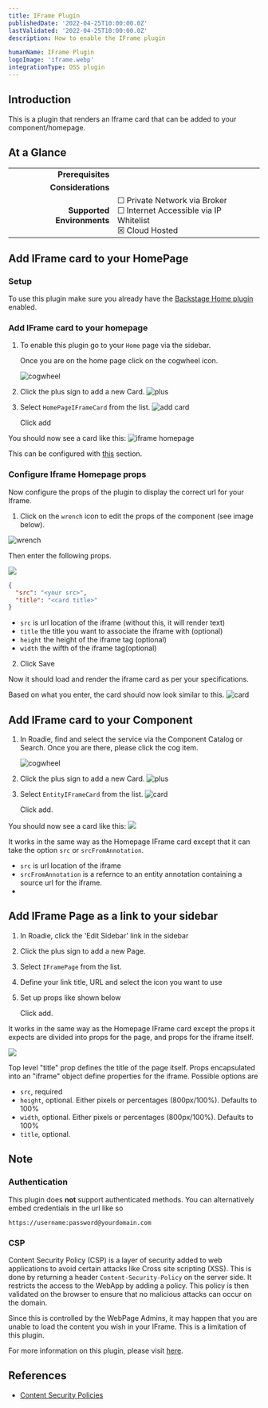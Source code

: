 ```yaml
---
title: IFrame Plugin
publishedDate: '2022-04-25T10:00:00.0Z'
lastValidated: '2022-04-25T10:00:00.0Z'
description: How to enable the IFrame plugin

humanName: IFrame Plugin
logoImage: 'iframe.webp'
integrationType: OSS plugin
---
```


## Introduction

This is a plugin that renders an Iframe card that can be added to your component/homepage.

## At a Glance

|                            |                                                                                                  |
| -------------------------: | ------------------------------------------------------------------------------------------------ |
|          **Prerequisites** |                                                                                                  |
|         **Considerations** |                                                                                                  |
| **Supported Environments** | ☐ Private Network via Broker <br /> ☐ Internet Accessible via IP Whitelist <br /> ☒ Cloud Hosted |

## Add IFrame card to your HomePage

### Setup

To use this plugin make sure you already have the [Backstage Home plugin](https://github.com/backstage/backstage/blob/master/plugins/home/README.md) enabled.

### Add IFrame card to your homepage

1.  To enable this plugin go to your `Home` page via the sidebar.

    Once you are on the home page click on the cogwheel icon.

    ![cogwheel](homepage.webp)

2.  Click the plus sign to add a new Card.
    ![plus](plus-homepage.webp)

3.  Select `HomePageIFrameCard` from the list.
    ![add card](homepage-add-card.webp)

    Click add

You should now see a card like this:
![iframe homepage](no-props.webp)

This can be configured with [this](./#configure-iframe-props) section.

### Configure Iframe Homepage props

Now configure the props of the plugin to display the correct url for your Iframe.

1.  Click on the `wrench` icon to edit the props of the component (see image below).

![wrench](wrench.webp)

Then enter the following props.

![](props.webp)

```json
{
  "src": "<your src>",
  "title": "<card title>"
}
```

- `src` is url location of the iframe (without this, it will render text)
- `title` the title you want to associate the iframe with (optional)
- `height` the height of the iframe tag (optional)
- `width` the wifth of the iframe tag(optional)

2.  Click Save

Now it should load and render the iframe card as per your specifications.

Based on what you enter, the card should now look similar to this.
![card](card.webp)

## Add IFrame card to your Component

1.  In Roadie, find and select the service via the Component Catalog or Search.
    Once you are there, please click the cog item.

    ![cogwheel](cog.webp)

2.  Click the plus sign to add a new Card.
    ![plus](plus.webp)

3.  Select `EntityIFrameCard` from the list.
    ![card](entity-card.webp)

    Click add.

You should now see a card like this:
![](no-props.webp)

It works in the same way as the Homepage IFrame card except that it can take the option `src` or `srcFromAnnotation`.

- `src` is url location of the iframe
- `srcFromAnnotation` is a refernce to an entity annotation containing a source url for the iframe.
-

## Add IFrame Page as a link to your sidebar

1.  In Roadie, click the 'Edit Sidebar' link in the sidebar
2.  Click the plus sign to add a new Page.
3.  Select `IFramePage` from the list.
4.  Define your link title, URL and select the icon you want to use
5.  Set up props like shown below

    Click add.

It works in the same way as the Homepage IFrame card except the props it expects are divided into props for the page, and props for the iframe itself.

![](page-props.webp)

Top level "title" prop defines the title of the page itself.
Props encapsulated into an "iframe" object define properties for the iframe. Possible options are

- `src`, required
- `height`, optional. Either pixels or percentages (800px/100%). Defaults to 100%
- `width`, optional. Either pixels or percentages (800px/100%). Defaults to 100%
- `title`, optional.

## Note

### Authentication

This plugin does **not** support authenticated methods. You can alternatively embed credentials in the url like so

```
https://username:password@yourdomain.com
```

### CSP

Content Security Policy (CSP) is a layer of security added to web applications to avoid certain attacks like Cross site scripting (XSS). This is done by returning a header `Content-Security-Policy` on the server side. It restricts the access to the WebApp by adding a policy. This policy is then validated on the browser to ensure that no malicious attacks can occur on the domain.

Since this is controlled by the WebPage Admins, it may happen that you are unable to load the content you wish in your IFrame. This is a limitation of this plugin.

For more information on this plugin, please visit [here](https://github.com/RoadieHQ/roadie-backstage-plugins/blob/main/plugins/frontend/backstage-plugin-iframe/README.md).

## References

- [Content Security Policies](https://developer.mozilla.org/en-US/docs/Web/HTTP/CSP)
